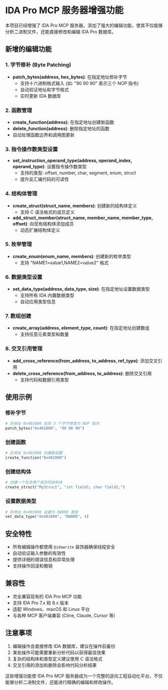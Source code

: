 # IDA Pro MCP 服务器增强功能

本项目已经增强了 IDA Pro MCP 服务器，添加了强大的编辑功能，使其不仅能够分析二进制文件，还能直接修改和编辑 IDA Pro 数据库。

## 新增的编辑功能

### 1. 字节修补 (Byte Patching)
- **patch_bytes(address, hex_bytes)**: 在指定地址修补字节
  - 支持十六进制格式输入 (如: "90 90 90" 表示三个 NOP 指令)
  - 自动验证地址和字节格式
  - 实时更新 IDA 数据库

### 2. 函数管理
- **create_function(address)**: 在指定地址创建新函数
- **delete_function(address)**: 删除指定地址的函数
- 自动处理函数边界和调用图更新

### 3. 指令操作数类型设置
- **set_instruction_operand_type(address, operand_index, operand_type)**: 设置指令操作数类型
  - 支持的类型: offset, number, char, segment, enum, struct
  - 提升反汇编代码的可读性

### 4. 结构体管理
- **create_struct(struct_name, members)**: 创建新的结构体定义
  - 支持 C 语法格式的成员定义
- **add_struct_member(struct_name, member_name, member_type, offset)**: 向现有结构体添加成员
  - 动态扩展结构体定义

### 5. 枚举管理
- **create_enum(enum_name, members)**: 创建新的枚举类型
  - 支持 "NAME1=value1,NAME2=value2" 格式

### 6. 数据类型设置
- **set_data_type(address, data_type, size)**: 在指定地址设置数据类型
  - 支持所有 IDA 内置数据类型
  - 自动应用类型信息

### 7. 数组创建
- **create_array(address, element_type, count)**: 在指定地址创建数组
  - 支持任意元素类型和数量

### 8. 交叉引用管理
- **add_cross_reference(from_address, to_address, ref_type)**: 添加交叉引用
- **delete_cross_reference(from_address, to_address)**: 删除交叉引用
  - 支持代码和数据引用类型

## 使用示例

### 修补字节
```python
# 将地址 0x401000 处的 3 个字节修改为 NOP 指令
patch_bytes("0x401000", "90 90 90")
```

### 创建函数
```python
# 在地址 0x402000 创建新函数
create_function("0x402000")
```

### 创建结构体
```python
# 创建一个包含两个成员的结构体
create_struct("MyStruct", "int field1; char field2;")
```

### 设置数据类型
```python
# 将地址 0x403000 设置为 DWORD 类型
set_data_type("0x403000", "DWORD", 4)
```

## 安全特性

- 所有编辑操作都使用 `@idawrite` 装饰器确保线程安全
- 自动验证输入参数的有效性
- 提供详细的错误信息和异常处理
- 支持操作回滚和撤销

## 兼容性

- 完全兼容现有的 IDA Pro MCP 功能
- 支持 IDA Pro 7.x 和 8.x 版本
- 适配 Windows、macOS 和 Linux 平台
- 与各种 MCP 客户端兼容 (Cline, Claude, Cursor 等)

## 注意事项

1. 编辑操作会直接修改 IDA 数据库，建议在操作前备份
2. 某些操作可能需要重新分析代码以获得最佳效果
3. 复杂的结构体和类型定义建议使用 C 语法格式
4. 交叉引用的添加和删除会影响代码分析结果

这些增强功能使 IDA Pro MCP 服务器成为一个完整的逆向工程自动化平台，不仅能够分析二进制文件，还能进行精确的编辑和修改操作。